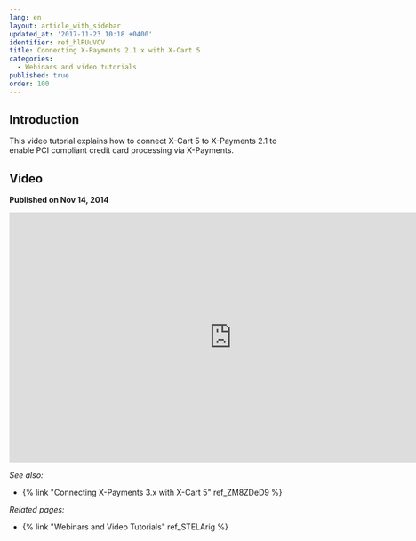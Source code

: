 ```yaml
---
lang: en
layout: article_with_sidebar
updated_at: '2017-11-23 10:18 +0400'
identifier: ref_hlRUuVCV
title: Connecting X-Payments 2.1 x with X-Cart 5
categories:
  - Webinars and video tutorials
published: true
order: 100
---
```



## Introduction

This video tutorial explains how to connect X-Cart 5 to X-Payments 2.1 to enable PCI compliant credit card processing via X-Payments.

## Video
**Published on Nov 14, 2014**
<iframe class="youtube-player" type="text/html" style="width: 800px; height: 450px" src="https://www.youtube.com/embed/6cQ9xzzGxow" frameborder="0"></iframe>

_See also:_

*   {% link "Connecting X-Payments 3.x with X-Cart 5" ref_ZM8ZDeD9 %}

_Related pages:_

*   {% link "Webinars and Video Tutorials" ref_STELArig %}
